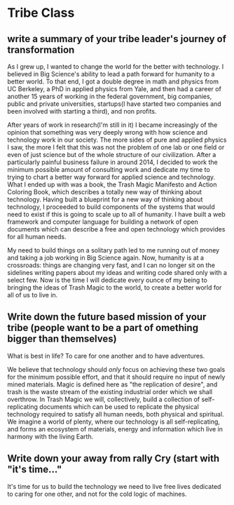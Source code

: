 # Tribe Class


## write a summary of your tribe leader's journey of transformation

As I grew up, I wanted to change the world for the better with technology.  I believed in Big Science's ability to lead a path forward for humanity to a better world.  To that end, I got a double degree in math and physics from UC Berkeley, a PhD in applied physics from Yale, and then had a career of another 15 years of working in the federal government, big companies, public and private universities, startups(I have started two companies and been involved with starting a third), and non profits. 

After years of work in research(I'm still in it) I became increasingly of the opinion that something was very deeply wrong with how science and technology work in our society.  The more sides of pure and applied physics I saw, the more I felt that this was not the problem of one lab or one field or even of just science but of the whole structure of our civilization.  After a particularly painful business failure in around 2014, I decided to work the minimum possible amount of consulting work and dedicate my time to trying to chart a better way forward for applied science and technology.  What I ended up with was a book, the Trash Magic Manifesto and Action Coloring Book, which describes a totally new way of thinking about technology.  Having built a blueprint for a new way of thinking about technology, I proceeded to build components of the systems that would need to exist if this is going to scale up to all of humanity.  I have built a web framework and computer language for building a network of open documents which can describe a free and open technology which provides for all human needs.  

My need to build things on a solitary path led to me running out of money and taking a job working in Big Science again.  Now, humanity is at a crossroads: things are changing very fast, and I can no longer sit on the sidelines writing papers about my ideas and writing code shared only with a select few.  Now is the time I will dedicate every ounce of my being to bringing the ideas of Trash Magic to the world, to create a better world for all of us to live in.


## Write down the future based mission of your tribe  (people want to be a part of omething bigger than themselves)

What is best in life?  To care for one another and to have adventures.  

We believe that technology should *only* focus on achieving these two goals for the minimum possible effort, and that it should require no input of newly mined materials.  Magic is defined here as "the replication of desire", and trash is the waste stream of the existing industrial order which we shall overthrow.  In Trash Magic we will, collectively, build a collection of self-replicating documents which can be used to replicate the physical technology required to satisfy all human needs, both physical and spiritual.  We imagine a world of plenty, where our technology is all self-replicating, and forms an ecosystem of materials, energy and information which live in harmony with the living Earth.

## Write down your away from rally Cry (start with "it's time..."


It's time for us to build the technology we need to live free lives dedicated to caring for one other, and not for the cold logic of machines.





